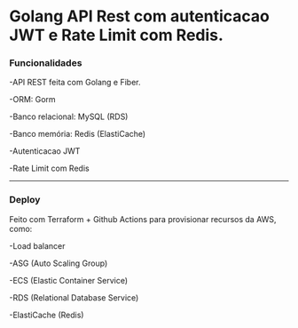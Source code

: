 # Golang API Rest com autenticacao JWT e Rate Limit com Redis.

### Funcionalidades
<p>-API REST feita com Golang e Fiber.</p>
<p>-ORM: Gorm</p>
<p>-Banco relacional: MySQL (RDS)</p>
<p>-Banco memória: Redis (ElastiCache)</p>
<p>-Autenticacao JWT</p>
<p>-Rate Limit com Redis</p>

<hr>

### Deploy

<p>Feito com Terraform + Github Actions para provisionar recursos da AWS, como:</p>
<p>-Load balancer</p>
<p>-ASG (Auto Scaling Group)</p>
<p>-ECS (Elastic Container Service)</p>
<p>-RDS (Relational Database Service)</p>
<p>-ElastiCache (Redis)</p>
